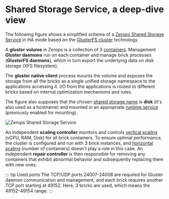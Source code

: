 # Shared Storage Service, a deep-dive view

The following figure shows a simplified schema of a [Zerops Shared Storage Service](/documentation/services/storage/shared.html) in HA mode based on the [GlusterFS cluster](https://docs.gluster.org/en/latest/Quick-Start-Guide/Architecture) technology.

A **gluster volume** in Zerops is a collection of 3 [containers](https://linuxcontainers.org/#LXD). Management **Gluster daemons** run on each container and manage brick processes (**GlusterFS daemons**), which in turn export the underlying data on disk storage (XFS filesystem).

The **gluster native client** process mounts the volume and exposes the storage from all the bricks as a single unified storage namespace to the applications accessing it. I/O from the applications is routed to different bricks based on internal optimization mechanisms and rules.

The figure also supposes that the chosen [shared storage name](/documentation/services/storage/shared.html#shared-storage-name) is **disk** (it's also used as a hostname) and mounted in an appropriate [runtime service](/documentation/services/storage/shared.html#storage-mounting) (previously enabled for mounting).

![Zerops Shared Storage Service](./images/Zerops-GlusterFS-Service-Detail.png "Zerops Shared Storage Service")

An independent **scaling controller** monitors and controls [vertical scaling](/documentation/automatic-scaling/how-automatic-scaling-works.html#vertical-scaling) (vCPU, RAM, Disk) for all brick containers. To ensure optimal performance, the cluster is configured and run with 3 brick instances, and [horizontal scaling](/documentation/automatic-scaling/how-automatic-scaling-works.html#horizontal-scaling) (number of containers) doesn't play a role in this case. An independent **repair controller** is then responsible for removing any containers that exhibit abnormal behavior and subsequently replacing them with new ones.

<!-- markdownlint-disable DOCSMD004 -->
::: tip Used ports
The TCP/UDP ports 24007-24008 are required for Gluster daemon communication and management, and each brick requires another TCP port starting at 49152. Here, 3 bricks are used, which means the 49152-49154 range.
:::
<!-- markdownlint-enable DOCSMD004 -->
